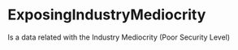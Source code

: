 ExposingIndustryMediocrity
==========================

Is a data related with the Industry Mediocrity (Poor Security Level)
